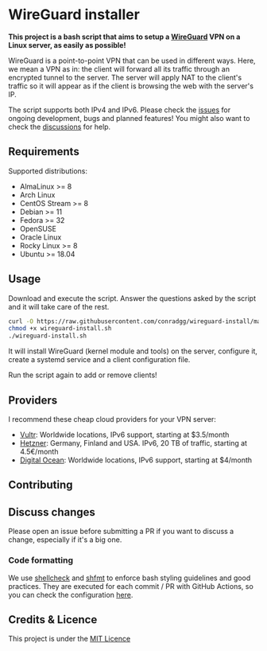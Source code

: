 # WireGuard installer

**This project is a bash script that aims to setup a [WireGuard](https://www.wireguard.com/) VPN on a Linux server, as easily as possible!**

WireGuard is a point-to-point VPN that can be used in different ways. Here, we mean a VPN as in: the client will forward all its traffic through an encrypted tunnel to the server.
The server will apply NAT to the client's traffic so it will appear as if the client is browsing the web with the server's IP.

The script supports both IPv4 and IPv6. Please check the [issues](https://github.com/conradgg/wireguard-install/issues) for ongoing development, bugs and planned features! You might also want to check the [discussions](https://github.com/conradgg/wireguard-install/discussions) for help.

## Requirements

Supported distributions:

- AlmaLinux >= 8
- Arch Linux
- CentOS Stream >= 8
- Debian >= 11
- Fedora >= 32
- OpenSUSE
- Oracle Linux
- Rocky Linux >= 8
- Ubuntu >= 18.04

## Usage

Download and execute the script. Answer the questions asked by the script and it will take care of the rest.

```bash
curl -O https://raw.githubusercontent.com/conradgg/wireguard-install/main/wireguard-install.sh
chmod +x wireguard-install.sh
./wireguard-install.sh
```

It will install WireGuard (kernel module and tools) on the server, configure it, create a systemd service and a client configuration file.

Run the script again to add or remove clients!

## Providers

I recommend these cheap cloud providers for your VPN server:

- [Vultr](https://www.vultr.com/?ref=9615113-8H): Worldwide locations, IPv6 support, starting at \$3.5/month
- [Hetzner](https://hetzner.cloud/): Germany, Finland and USA. IPv6, 20 TB of traffic, starting at 4.5€/month
- [Digital Ocean](https://m.do.co/c/a2f447bd6869): Worldwide locations, IPv6 support, starting at \$4/month

## Contributing

## Discuss changes

Please open an issue before submitting a PR if you want to discuss a change, especially if it's a big one.

### Code formatting

We use [shellcheck](https://github.com/koalaman/shellcheck) and [shfmt](https://github.com/mvdan/sh) to enforce bash styling guidelines and good practices. They are executed for each commit / PR with GitHub Actions, so you can check the configuration [here](https://github.com/conradgg/wireguard-install/blob/main/.github/workflows/lint.yml).

## Credits & Licence

This project is under the [MIT Licence](https://raw.githubusercontent.com/conradgg/wireguard-install/main/LICENSE)
